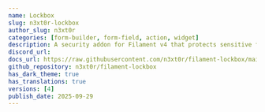 ```yaml
---
name: Lockbox
slug: n3xt0r-lockbox
author_slug: n3xt0r
categories: [form-builder, form-field, action, widget]
description: A security addon for Filament v4 that protects sensitive fields with user-bound encryption keys (Split-Key, TOTP, crypto password or Passkeys).
discord_url:
docs_url: https://raw.githubusercontent.com/n3xt0r/filament-lockbox/main/README.md
github_repository: n3xt0r/filament-lockbox
has_dark_theme: true
has_translations: true
versions: [4]
publish_date: 2025-09-29
---
```

